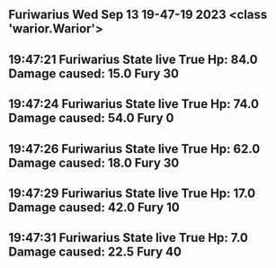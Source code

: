 Furiwarius Wed Sep 13 19-47-19 2023 <class 'warior.Warior'>
----------------------------
19:47:21
Furiwarius
State live True
Hp: 84.0
Damage caused: 15.0
Fury 30
--------------------------------------------------------
19:47:24
Furiwarius
State live True
Hp: 74.0
Damage caused: 54.0
Fury 0
--------------------------------------------------------
19:47:26
Furiwarius
State live True
Hp: 62.0
Damage caused: 18.0
Fury 30
--------------------------------------------------------
19:47:29
Furiwarius
State live True
Hp: 17.0
Damage caused: 42.0
Fury 10
--------------------------------------------------------
19:47:31
Furiwarius
State live True
Hp: 7.0
Damage caused: 22.5
Fury 40
----------------------------